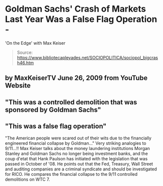 # Goldman Sachs' Crash of Markets Last Year Was a False Flag Operation - 
'On the Edge' with Max Keiser

> Source: https://www.bibliotecapleyades.net/SOCIOPOLITICA/sociopol_bigcrash46.htm

by
MaxKeiserTV
June 26,
2009
from YouTube Website
-
"This was a controlled demolition that
was sponsored by Goldman Sachs"
-
"This was a false flag operation"
-
"The American people were scared out of
their wits due to the financially engineered financial collapse by
Goldman..."
Very striking analogies to
9/11...!!
Max Keiser talks about the money laundering institutions Morgan
Stanley and Goldman Sachs no longer being investment banks, and
the coup d'etat that Hank Paulson has initiated with the legislation
that was passed in October of '08.
He points out that
the
Fed, Treasury, Wall Street and auditing companies are a criminal
syndicate and should be investigated for RICO. He compares the financial
collapse to the 9/11 controlled
demolitions on WTC 7.
